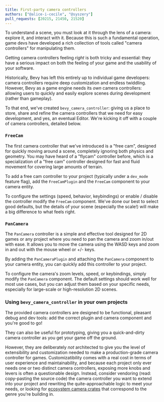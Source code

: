 ```yaml
---
title: First-party camera controllers
authors: ["@alice-i-cecile", "@syszery"]
pull_requests: [20215, 21450, 21520]
---
```


To understand a scene, you must look at it through the lens of a camera: explore it, and interact with it.
Because this is such a fundamental operation, game devs have developed a rich collection of tools
called "camera controllers" for manipulating them.

Getting camera controllers feeling *right* is both tricky and essential: they have a serious
impact on both the feeling of your game and the usability of your software.

Historically, Bevy has left this entirely up to individual game developers:
camera controllers require deep customization and endless twiddling.
However, Bevy as a game engine needs its *own* camera controllers:
allowing users to quickly and easily explore scenes during development (rather than gameplay).

To that end, we've created `bevy_camera_controller`: giving us a place to store, share and refine the camera controllers
that we need for easy development, and yes, an eventual Editor.
We're kicking it off with a couple of camera controllers, detailed below.

### `FreeCam`

The first camera controller that we've introduced is a "free cam", designed for quickly moving around a scene,
completely ignoring both physics and geometry.
You may have heard of a "flycam" controller before, which is a specialization of a "free cam" controller
designed for fast and fluid movement for covering large amounts of terrain.

To add a free cam controller to your project (typically under a `dev_mode` feature flag),
add the `FreeCamPlugin` and the `FreeCam` component to your camera entity.

To configure the settings (speed, behavior, keybindings) or enable / disable the controller modify the `FreeCam` component.
We've done our best to select good defaults, but the details of your scene (especially the scale!) will make a big
difference to what feels right.

### `PanCamera`

The `PanCamera` controller is a simple and effective tool designed for 2D games or any project where you need
to pan the camera and zoom in/out with ease. It allows you to move the camera using the WASD keys and zoom
in and out with the mouse wheel or +/- keys.

By adding the `PanCameraPlugin` and attaching the `PanCamera` component to your camera entity, you can quickly add
this controller to your project.

To configure the camera's zoom levels, speed, or keybindings, simply modify the `PanCamera` component. The default
settings should work well for most use cases, but you can adjust them based on your specific needs, especially
for large-scale or high-resolution 2D scenes.

### Using `bevy_camera_controller` in your own projects

The provided camera controllers are designed to be functional, pleasant debug and dev tools:
add the correct plugin and camera component and you're good to go!

They can also be useful for prototyping, giving you a quick-and-dirty camera controller
as you get your game off the ground.

However, they are deliberately *not* architected to give you the level of extensibility and customization
needed to make a production-grade camera controller for games.
Customizatibility comes with a real cost in terms of user experience and maintainability,
and because each project only ever needs one or two distinct camera controllers, exposing more knobs and levers is often a questionable design.
Instead, consider vendoring (read: copy-pasting the source code) the camera controller you want to extend
into your project and rewriting the quite-approachable logic to meet your needs,
or looking for [ecosystem camera crates](https://bevy.org/assets/#camera) that correspond to the genre you're building in.
